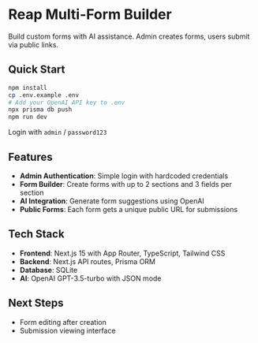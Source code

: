 # Reap Multi-Form Builder

Build custom forms with AI assistance. Admin creates forms, users submit via public links.

## Quick Start

```bash
npm install
cp .env.example .env
# Add your OpenAI API key to .env
npx prisma db push
npm run dev
```

Login with `admin` / `password123`

## Features

- **Admin Authentication**: Simple login with hardcoded credentials
- **Form Builder**: Create forms with up to 2 sections and 3 fields per section
- **AI Integration**: Generate form suggestions using OpenAI
- **Public Forms**: Each form gets a unique public URL for submissions

## Tech Stack

- **Frontend**: Next.js 15 with App Router, TypeScript, Tailwind CSS
- **Backend**: Next.js API routes, Prisma ORM
- **Database**: SQLite
- **AI**: OpenAI GPT-3.5-turbo with JSON mode

## Next Steps

- Form editing after creation
- Submission viewing interface
